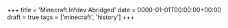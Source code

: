 +++
title = 'Minecraft Infdev Abridged'
date = 0000-01-01T00:00:00+00:00
draft = true
tags = ['minecraft', 'history']
+++

